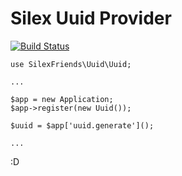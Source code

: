 # Silex Uuid Provider

[![Build Status](https://travis-ci.org/mrprompt/silex-uuid.svg?branch=master)](https://travis-ci.org/mrprompt/silex-uuid)


```
use SilexFriends\Uuid\Uuid;

...

$app = new Application;
$app->register(new Uuid());

$uuid = $app['uuid.generate']();

...
```

:D